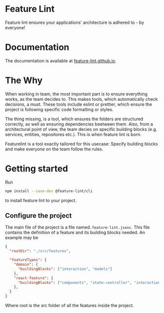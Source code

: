 
# Feature Lint

Feature lint ensures your applications' architecture is adhered to - by everyone!

# Documentation

The documentation is available at [feature-lint.github.io](https://feature-lint.github.io/feature-lint).

# The Why
When working in team, the most important part is to ensure everything works, as the team decides to.
This makes tools, which automatically check decisions, a must.
These tools include eslint or prettier, which ensure the project is
following specific code formatting or styles.

The thing missing, is a tool, which ensures the folders are structured correctly, as well as ensuring 
dependencies beetween them. Also, from a architectural point of view, the team
decies on specific building blocks (e.g. services, entities, repositores etc.). This is when feature lint is born.

Featurelint is a tool exactly tailored for this usecase: Specify building blocks and make everyone on the team follow the rules.

# Getting started

Run 
```sh 
npm install --save-dev @feature-lint/cli
```

to install feature lint to your project.

## Configure the project

The main file of the project is a file named`.feature-lint.jsonc`.
This file contains the definition of a feature and its building blocks needed.
An example may be

```json
{
  "rootDir": "./src/features",

  "featureTypes": {
    "domain": {
      "buildingBlocks": ["interaction", "models"]
    },
    "react-feature": {
      "buildingBlocks": ["components", "state-controller", "interaction-controller", "wired"]
    },
  }
}

```

Where root is the src folder of all the features inside the project.

